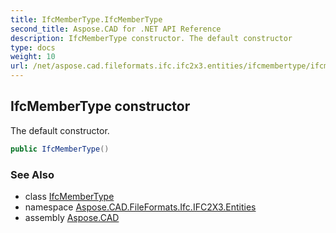```yaml
---
title: IfcMemberType.IfcMemberType
second_title: Aspose.CAD for .NET API Reference
description: IfcMemberType constructor. The default constructor
type: docs
weight: 10
url: /net/aspose.cad.fileformats.ifc.ifc2x3.entities/ifcmembertype/ifcmembertype/
---
```

## IfcMemberType constructor

The default constructor.

```csharp
public IfcMemberType()
```

### See Also

* class [IfcMemberType](../)
* namespace [Aspose.CAD.FileFormats.Ifc.IFC2X3.Entities](../../ifcmembertype/)
* assembly [Aspose.CAD](../../../)


